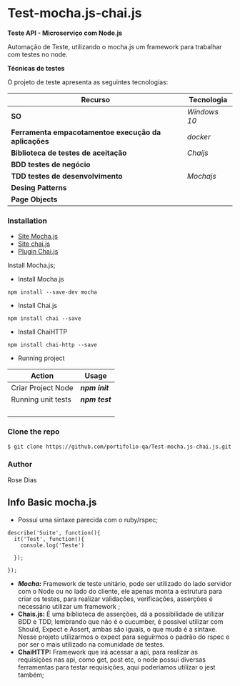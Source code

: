 # Test-mocha.js-chai.js

**Teste API - Microserviço com Node.js**

Automação de Teste, utilizando o mocha.js um framework para trabalhar com testes no node.

**Técnicas de testes**

O projeto de teste apresenta as seguintes tecnologias:

| Recurso                                                        | Tecnologia     |
| -------------------------------------------------------------- | -------------- |
| **SO**                                                   | *Windows 10* |
| **Ferramenta empacotamentoe execução da aplicações** | *docker*     |
| **Biblioteca de testes de aceitação**                  | *Chaijs*     |
| **BDD testes de negócio**                               |                |
| **TDD testes de desenvolvimento**                        | *Mochajs*    |
| **Desing Patterns**                                      |                |
| **Page Objects**                                         |                |

### Installation

* [Site Mocha.js](https://mochajs.org "Documentation")
* [Site chai.js](https://www.chaijs.com "Documetation")
* [Plugin Chai.js](https://www.chaijs.com/plugins/chai-http "Plugin")

Install Mocha.js;

* Install Mocha.js

```shell
npm install --save-dev mocha
```

* Install Chai.js

```shell
npm install chai --save
```

* Install ChaiHTTP

```shell
npm install chai-http --save
```

* Running project

| Action             | Usage                  |
| ------------------ | ---------------------- |
| Criar Project Node | ***npm init*** |
| Running unit tests | ***npm test*** |
|                    |                        |
|                    |                        |
|                    |                        |
|                    |                        |

### Clone the repo

```shell
$ git clone https://github.com/portifolio-qa/Test-mocha.js-chai.js.git
```

### Author

Rose Dias

## Info Basic mocha.js

* Possui uma sintaxe parecida com o ruby/rspec;

```
describe('Suite', function(){
  it('Test', function(){
    console.log('Teste')
  
  });
  
});
```

* ***Mocha:*** Framework de teste unitário, pode ser utilizado do lado servidor com o Node ou no lado do cliente, ele apenas monta a estrutura para criar os testes, para realizar validações, verificações, asserções é necessário utilizar um framework ;
* **Chais.js:** É uma biblioteca de asserções,  dá a possibilidade de utilizar BDD e TDD, lembrando que não é o cucumber, é possivel utilizar com Should, Expect e Assert, ambas são iguais, o que muda é a sintaxe. Nesse projeto utilizarmos  o expect para seguirmos o padrão do rspec e por ser o mais utilizado na comunidade de testes.
* **ChaiHTTP:** Framework que irá acessar a api, para realizar as requisições nas api, como get, post etc, o node possui diversas ferramentas para testar requisições, aqui poderiamos utilizar o jest também;
